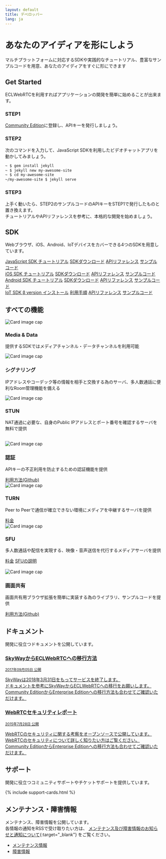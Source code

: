 ```yaml
---
layout: default
title: デベロッパー
lang: ja
---
```


<div class="jumbotron">
  <h1 class="display-4">あなたのアイディアを形にしよう</h1>
  <p class="lead">マルチプラットフォームに対応するSDKや実践的なチュートリアル、豊富なサンプルコードを用意、あなたのアイディアをすぐに形にできます</p>
  <p class="lead">
  </p>
</div>

## Get Started

ECLWebRTCを利用すればアプリケーションの開発を簡単に始めることが出来ます。 

### STEP1

[Community Edition](http://127.0.0.1:4000/signup.html#)に登録し、APIキーを発行しましょう。　　

### STEP2

次のコマンドを入力して、JavaScript SDKを利用したビデオチャットアプリを動かしてみましょう。

```sh
~ $ gem install jekyll
~ $ jekyll new my-awesome-site
~ $ cd my-awesome-site
~/my-awesome-site $ jekyll serve
```

### STEP3

上手く動いたら、STEP2のサンプルコードのAPIキーをSTEP1で発行したものと置き換えます。  
チュートリアルやAPIリファレンスを参考に、本格的な開発を始めましょう。

## SDK

Webブラウザ、iOS、Android、IoTデバイスをカバーできる4つのSDKを用意しています。

<div class="container">
    <div class="row">
        <div class="col">
            <div class="list-group">
                <a href="./js-sdk.html" class="list-group-item active">
               <i class="fa fa-television fa-fw fa-3x" aria-hidden="true"></i> JavaScript SDK
                </a>
                <a href="/js-sdk.html" class="list-group-item list-group-item-action">チュートリアル</a>
                <a href="/js-sdk.html#sdkdownload" class="list-group-item list-group-item-action">SDKダウンロード</a>
                <a href="#" class="list-group-item list-group-item-action">APIリファレンス</a>
                <a href="https://github.com/nttcom/ECLWebRTC-JS-SDK/tree/master/examples" class="list-group-item list-group-item-action">サンプルコード</a>
            </div>
        </div>
        <div class="col">
            <div class="list-group">
                <a href="./ios-sdk.html" class="list-group-item active">
                <i class="fa fa-apple fa-fw fa-3x" aria-hidden="true"></i> iOS SDK
                </a>
                <a href="ios-sdk.html" class="list-group-item list-group-item-action">チュートリアル</a>
                <a href="ios-sdk.html#sdkのダウンロード" class="list-group-item list-group-item-action">SDKダウンロード</a>
                <a href="#" class="list-group-item list-group-item-action">APIリファレンス</a>
                <a href="https://github.com/nttcom/ECLWebRTC-iOS-SDK/tree/master/examples" class="list-group-item list-group-item-action">サンプルコード</a>
            </div>
        </div>
        <div class="col">
            <div class="list-group">
                <a href="./android-sdk.html" class="list-group-item active">
                <i class="fa fa-android fa-fw fa-3x" aria-hidden="true"></i> Android SDK
                </a>
                <a href="./android-sdk.html" class="list-group-item list-group-item-action">チュートリアル</a>
                <a href="/android-sdk.html#sdkのダウンロード" class="list-group-item list-group-item-action">SDKダウンロード</a>
                <a href="#" class="list-group-item list-group-item-action">APIリファレンス</a>
                <a href="https://github.com/nttcom/ECLWebRTC-Android-SDK/tree/master/examples" class="list-group-item list-group-item-action">サンプルコード</a>
            </div>
        </div>
        <div class="col">
            <div class="list-group">
                <a href="https://github.com/nttcom/skyway-iot-sdk" target="_blank" class="list-group-item active">
                  <i class="fa fa-microchip fa-fw fa-3x" aria-hidden="true"></i> IoT SDK β version
                </a>
                <a href="https://github.com/nttcom/skyway-iot-sdk/blob/master/docs/how_to_install.md" target="_blank" class="list-group-item list-group-item-action">インストール</a>
                <a href="https://github.com/nttcom/skyway-iot-sdk/blob/master/docs/how_to_use_sample_app.md" target="_blank" class="list-group-item list-group-item-action">利用手順</a>
                <a href="https://github.com/nttcom/skyway-iot-sdk/tree/master/docs/apiref" target="_blank" class="list-group-item list-group-item-action">APIリファレンス</a>
                <a href="https://github.com/nttcom/skyway-siru-sample" target="_blank" class="list-group-item list-group-item-action">サンプルコード</a>
            </div>
        </div>
    </div>
</div>



## すべての機能 

<div class="row">
    <div class="col-sm-4">
        <div class="card">
            <img class="card-img-top" src="http://via.placeholder.com/350x150" alt="Card image cap">
            <div class="card-block">
                <h3 class="card-title">Media & Data</h3>
                <p class="card-text">提供するSDKではメディアチャンネル・データチャンネルを利用可能</p>
            </div>
        </div>
    </div>
    <div class="col-sm-4">
        <div class="card">
            <img class="card-img-top" src="http://via.placeholder.com/350x150" alt="Card image cap">
            <div class="card-block">
                <h3 class="card-title">シグナリング</h3>
                <p class="card-text">IPアドレスやコーデック等の情報を相手と交換する為のサーバ、多人数通話に便利なRoom管理機能を備える</p>
            </div>
        </div>
    </div>    
    <div class="col-sm-4">
        <div class="card">
            <img class="card-img-top" src="http://via.placeholder.com/350x150" alt="Card image cap">
            <div class="card-block">
                <h3 class="card-title">STUN</h3>
                <p class="card-text">NAT通過に必要な、自身のPublic IPアドレスとポート番号を確認するサーバを無料で提供<BR></p>
            </div>
        </div>
    </div>
</div>
<br>
<div class="row">
    <div class="col-sm-4">
        <div class="card">
            <img class="card-img-top" src="http://via.placeholder.com/350x150" alt="Card image cap">
            <div class="card-block">
                <h3 class="card-title">認証</h3>
                <p class="card-text">APIキーの不正利用を防止するための認証機能を提供</p>
                <a href="https://github.com/nttcom/Peer-Authentication-Server-Samples" target="_blank" class="btn btn-primary">利用方法(Github)</a>
            </div>
        </div>
    </div>
    <div class="col-sm-4">
        <div class="card">
            <img class="card-img-top" src="http://via.placeholder.com/350x150" alt="Card image cap">
            <div class="card-block">
                <h3 class="card-title">TURN</h3>
                <p class="card-text">Peer to Peerで通信が確立できない環境にメディアを中継するサーバを提供</p>
                <a href="./pricing.html#サーバ通信料" class="btn btn-primary">料金</a>
            </div>
        </div>
    </div>
    <div class="col-sm-4">
        <div class="card">
            <img class="card-img-top" src="http://via.placeholder.com/350x150" alt="Card image cap">
            <div class="card-block">
                <h3 class="card-title">SFU</h3>
                <p class="card-text">多人数通話や配信を実現する、映像・音声送信を代行するメディアサーバを提供</p>
                <a href="#" class="btn btn-primary">料金</a>
                <a href="./sfu.html" class="btn btn-primary">SFUの説明</a>
            </div>
        </div>
    </div>
</div>
<br>
<div class="row">
    <div class="col-sm-4">
        <div class="card">
            <img class="card-img-top" src="http://via.placeholder.com/350x150" alt="Card image cap">
            <div class="card-block">
                <h3 class="card-title">画面共有</h3>
                <p class="card-text">画面共有用ブラウザ拡張を簡単に実装する為のライブラリ、サンプルコードを提供</p>
                <a href="https://github.com/nttcom/SkyWay-ScreenShare" target="_blank" class="btn btn-primary">利用方法(Github)</a>
            </div>
        </div>
    </div>
</div>

## ドキュメント

開発に役立つドキュメントを公開しています。

<div class="list-group">
  <a href="./migration.html" class="list-group-item list-group-item-action flex-column align-items-start">
    <div class="d-flex w-100 justify-content-between">
      <h3 class="mb-1"><i class="fa fa-file-text fa-fw" aria-hidden="true"></i>SkyWayからECLWebRTCへの移行方法</h3>
      <small>2017年09月05日 公開</small>
    </div>
    <p class="mb-1">SkyWayは2018年3月31日をもってサービスを終了します。<br>ドキュメントを参考にSkyWayからECLWebRTCへの移行をお願いします。<br>Community EditionからEnterprise Editionへの移行方法も合わせてご確認いただけます。</p>
  </a>
  <a href="http://webrtc-security.github.io/index.html" target="_blank" class="list-group-item list-group-item-action flex-column align-items-start">
    <div class="d-flex w-100 justify-content-between">
      <h3 class="mb-1"><i class="fa fa-file-text fa-fw" aria-hidden="true"></i>WebRTCセキュリティレポート</h3>
      <small>2015年7月28日 公開</small>
    </div>
    <p class="mb-1">WebRTCのセキュリティに関する考察をオープンソースで公開しています。WebRTCのセキュリティについて詳しく知りたい方はご覧ください。<br>Community EditionからEnterprise Editionへの移行方法も合わせてご確認いただけます。</p>
  </a>
</div>

## サポート

開発に役立つコミュニティサポートやチケットサポートを提供しています。

{% include support-cards.html %}

## メンテナンス・障害情報

メンテナンス、障害情報を公開しています。  
各情報の通知をRSSで受け取りたい方は、 [メンテナンス及び障害情報のお知らせと通知について](https://support.skyway.io/hc/ja/articles/236195548){:target="_blank"} をご覧ください。

<ul class="nav nav-tabs" role="tablist">
  <li class="nav-item">
    <a class="nav-link active" data-toggle="tab" href="#maintenance" target="_blank" role="tab">メンテナンス情報</a>
  </li>
  <li class="nav-item">
    <a class="nav-link" data-toggle="tab" href="#failure" target="_blank" role="tab">障害情報</a>
  </li>
</ul>

<div class="tab-content">
  <div class="tab-pane active" id="maintenance" role="tabpanel"> 
  </div>
  <div class="tab-pane" id="failure" role="tabpanel">
  </div>
</div>
